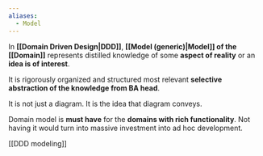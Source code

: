 ```yaml
---
aliases:
  - Model
---
```

In **[[Domain Driven Design|DDD]]**, **[[Model (generic)|Model]] of the [[Domain]]** represents distilled knowledge of some **aspect of reality** or an **idea is of interest**.

It is rigorously organized and structured most relevant **selective abstraction of the knowledge from BA head**. 

It is not just a diagram. It is the idea that diagram conveys.

Domain model is **must have** for the **domains with rich functionality**. Not having it would turn into massive investment into ad hoc development.

[[DDD modeling]]
